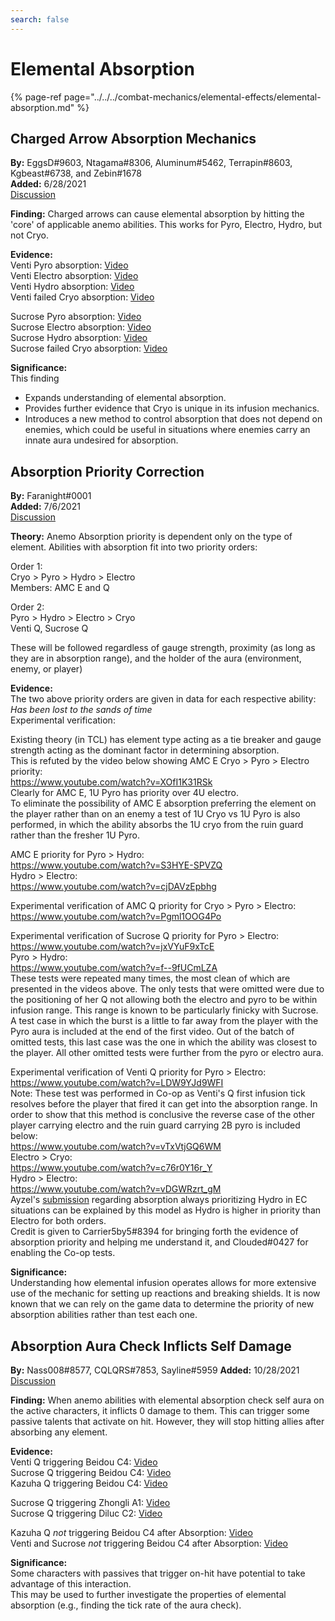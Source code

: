 ```yaml
---
search: false
---
```


# Elemental Absorption

{% page-ref page="../../../combat-mechanics/elemental-effects/elemental-absorption.md" %}

## Charged Arrow Absorption Mechanics

**By:** EggsD\#9603, Ntagama\#8306, Aluminum\#5462, Terrapin\#8603, Kgbeast\#6738, and Zebin\#1678  
**Added:** 6/28/2021  
[Discussion](https://tickettool.xyz/direct?url=https://cdn.discordapp.com/attachments/839140280560255106/850180845259063296/transcript-sucrose-burst-absorption.html)

**Finding:** Charged arrows can cause elemental absorption by hitting the 'core' of applicable anemo abilities. This works for Pyro, Electro, Hydro, but not Cryo.

**Evidence:**  
Venti Pyro absorption: [Video](https://youtu.be/6pMIzWzh5fg)  
Venti Electro absorption: [Video](https://youtu.be/aufmDrKW89U?)  
Venti Hydro absorption: [Video](https://youtu.be/aWcEadXe2Z4)  
Venti failed Cryo absorption: [Video](https://youtu.be/CJ4asq8ubcY)  

Sucrose Pyro absorption: [Video](https://youtu.be/IzIWkDpYHTg)  
Sucrose Electro absorption: [Video](https://youtu.be/f2wxKQFurp8)  
Sucrose Hydro absorption: [Video](https://youtu.be/-eUD7O15fuU)  
Sucrose failed Cryo absorption: [Video](https://youtu.be/ntH3tRuJSXc)  

**Significance:**  
This finding  
- Expands understanding of elemental absorption.  
- Provides further evidence that Cryo is unique in its infusion mechanics.  
- Introduces a new method to control absorption that does not depend on enemies, which could be useful in situations where enemies carry an innate aura undesired for absorption.  

## Absorption Priority Correction

**By:** Faranight\#0001  
**Added:** 7/6/2021  
[Discussion](https://tickettool.xyz/direct?url=https://cdn.discordapp.com/attachments/854304358921404448/862102016271712256/transcript-absorption-priority-correction.html)

**Theory:** Anemo Absorption priority is dependent only on the type of element. Abilities with absorption fit into two priority orders:  

Order 1:  
Cryo > Pyro > Hydro > Electro  
Members: AMC E and Q  

Order 2:  
Pyro > Hydro > Electro > Cryo  
Venti Q, Sucrose Q  

These will be followed regardless of gauge strength, proximity (as long as they are in absorption range), and the holder of the aura (environment, enemy, or player)

**Evidence:**  
The two above priority orders are given in data for each respective ability:  
*Has been lost to the sands of time*  
Experimental verification:  

Existing theory (in TCL) has element type acting as a tie breaker and gauge strength acting as the dominant factor in determining absorption.  
This is refuted by the video below showing AMC E Cryo > Pyro > Electro priority:  
https://www.youtube.com/watch?v=XOfI1K31RSk  
Clearly for AMC E, 1U Pyro has priority over 4U electro.  
To eliminate the possibility of AMC E absorption preferring the element on the player rather than on an enemy a test of 1U Cryo vs 1U Pyro is also performed, in which the ability absorbs the 1U cryo from the ruin guard rather than the fresher 1U Pyro.  

AMC E priority for Pyro > Hydro:  
https://www.youtube.com/watch?v=S3HYE-SPVZQ  
Hydro > Electro:  
https://www.youtube.com/watch?v=cjDAVzEpbhg  

Experimental verification of AMC Q priority for Cryo > Pyro > Electro:  
https://www.youtube.com/watch?v=Pgml1OOG4Po  

Experimental verification of Sucrose Q priority for Pyro > Electro:  
https://www.youtube.com/watch?v=jxVYuF9xTcE  
Pyro > Hydro:  
https://www.youtube.com/watch?v=f--9fUCmLZA  
These tests were repeated many times, the most clean of which are presented in the videos above. The only tests that were omitted were due to the positioning of her Q not allowing both the electro and pyro to be within infusion range. This range is known to be particularly finicky with Sucrose. A test case in which the burst is a little to far away from the player with the Pyro aura is included at the end of the first video. Out of the batch of omitted tests, this last case was the one in which the ability was closest to the player. All other omitted tests were further from the pyro or electro aura.  

Experimental verification of Venti Q priority for Pyro > Electro:  
https://www.youtube.com/watch?v=LDW9YJd9WFI  
Note: These test was performed in Co-op as Venti's Q first infusion tick resolves before the player that fired it can get into the absorption range. In order to show that this method is conclusive the reverse case of the other player carrying electro and the ruin guard carrying 2B pyro is included below:  
https://www.youtube.com/watch?v=vTxVtjGQ6WM  
Electro > Cryo:  
https://www.youtube.com/watch?v=c76r0Y16r_Y  
Hydro > Electro:  
https://www.youtube.com/watch?v=vDGWRzrt_gM  
Ayzel's [submission](https://discord.com/channels/763583452762734592/765191980115689542/834245628874981426) regarding absorption always prioritizing Hydro in EC situations can be explained by this model as Hydro is higher in priority than Electro for both orders.  
Credit is given to Carrier5by5\#8394 for bringing forth the evidence of absorption priority and helping me understand it, and Clouded\#0427 for enabling the Co-op tests.  


**Significance:**  
Understanding how elemental infusion operates allows for more extensive use of the mechanic for setting up reactions and breaking shields. It is now known that we can rely on the game data to determine the priority of new absorption abilities rather than test each one.

## Absorption Aura Check Inflicts Self Damage

**By:** Nass008\#8577, CQLQRS\#7853, Sayline\#5959
**Added:** 10/28/2021  
[Discussion](https://tickettool.xyz/direct?url=https://cdn.discordapp.com/attachments/902503398396538891/903470600062902332/transcript-absorption-aura-check-count-as-self-dmg.html)

**Finding:** When anemo abilities with elemental absorption check self aura on the active characters, it inflicts 0 damage to them. This can trigger some passive talents that activate on hit. However, they will stop hitting allies after absorbing any element.

**Evidence:**  
Venti Q triggering Beidou C4: [Video](https://imgur.com/ScuOXnH)  
Sucrose Q triggering Beidou C4: [Video](https://imgur.com/LX5CLXE)  
Kazuha Q triggering Beidou C4: [Video](https://imgur.com/RM5AJXD)  

Sucrose Q triggering Zhongli A1: [Video](https://imgur.com/a/vlYJ8dW)  
Sucrose Q triggering Diluc C2: [Video](https://youtu.be/m8WGg3DfXSo)  

Kazuha Q *not* triggering Beidou C4 after Absorption: [Video](https://youtu.be/EgYM8ZftuOY)  
Venti and Sucrose *not* triggering Beidou C4 after Absorption: [Video](https://youtu.be/nQR8nxX7ckU)  

**Significance:**  
Some characters with passives that trigger on-hit have potential to take advantage of this interaction.  
This may be used to further investigate the properties of elemental absorption (e.g., finding the tick rate of the aura check).  
